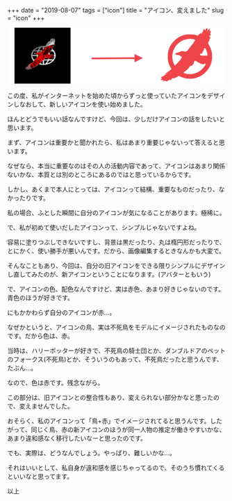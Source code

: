 +++
date = "2019-08-07"
tags = ["icon"]
title = "アイコン、変えました"
slug = "icon"
+++

![](https://raw.githubusercontent.com/mba-hack/images/master/phoenix_chenge.png)

この度、私がインターネットを始めた頃からずっと使っていたアイコンをデザインしなおして、新しいアイコンを使い始めました。

ほんとどうでもいい話なんですけど、今回は、少しだけアイコンの話をしたいと思います。

まず、アイコンは重要かと聞かれたら、私はあまり重要じゃないって答えると思います。

なぜなら、本当に重要なのはその人の活動内容であって、アイコンはあまり関係ないかな、本質とは別のところにあるのではと思っているからです。

しかし、あくまで本人にとっては、アイコンって結構、重要なものだったり、なかったりです。

私の場合、ふとした瞬間に自分のアイコンが気になることがあります。極稀に。

で、私が初めて使いだしたアイコンって、シンプルじゃないですよね。

容易に塗りつぶしできないですし、背景は黒だったり、丸は楕円形だったりで、とにかく、使い勝手が悪いんです。だから、画像編集するときなんかも大変で。

そんなこともあり、今回は、自分の旧アイコンをできる限りシンプルにデザインし直してみたのが、新アイコンということになります。(アバターともいう)

で、アイコンの色、配色なんですけど、実は赤色、あまり好きじゃないのです。青色のほうが好きです。

にもかかわらず自分のアイコンが赤...。

なぜかというと、アイコンの鳥、実は不死鳥をモデルにイメージされたものなのです。だから色は、赤。

当時は、ハリーポッターが好きで、不死鳥の騎士団とか、ダンブルドアのペットのフォークス(不死鳥)とか、そういうのもあって、不死鳥だったと思うんです、たぶん...。

なので、色は赤です。残念ながら。

この部分は、旧アイコンとの整合性もあり、変えられない部分かなと思ったので、変えませんでした。

おそらく、私のアイコンって「鳥+赤」でイメージされてると思うんです。したがって、同じく鳥、赤の新アイコンのほうが同一人物の推定が働きやすいかな、あまり違和感なく移行したいなーと思ったのです。

でも、実際は、どうなんでしょう。やっぱり、難しいかな...。

それはいいとして、私自身が違和感を感じちゃってるので、そのうち慣れてくるといいなと思ってます。

以上
